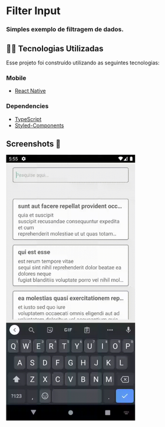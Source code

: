 # Filter Input

### Simples exemplo de filtragem de dados.

## 👨‍💻 Tecnologias Utilizadas

Esse projeto foi construído utilizando as seguintes tecnologias:


### Mobile

  - [React Native](https://reactnative.dev/)
  
### Dependencies

  - [TypeScript](https://www.typescriptlang.org/)
  - [Styled-Components](https://styled-components.com/)

## Screenshots 📸

<div>
  <img width="350" src=".github/filter.gif" />
</div>